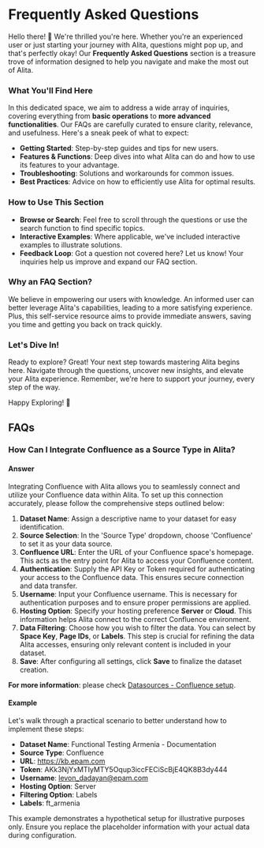 # Frequently Asked Questions

Hello there! 👋 We're thrilled you're here. Whether you're an experienced user or just starting your journey with Alita, questions might pop up, and that's perfectly okay! Our **Frequently Asked Questions** section is a treasure trove of information designed to help you navigate and make the most out of Alita.

### What You'll Find Here

In this dedicated space, we aim to address a wide array of inquiries, covering everything from **basic operations** to **more advanced functionalities**. Our FAQs are carefully curated to ensure clarity, relevance, and usefulness. Here's a sneak peek of what to expect:

- **Getting Started**: Step-by-step guides and tips for new users.
- **Features & Functions**: Deep dives into what Alita can do and how to use its features to your advantage.
- **Troubleshooting**: Solutions and workarounds for common issues.
- **Best Practices**: Advice on how to efficiently use Alita for optimal results.

### How to Use This Section

- **Browse or Search**: Feel free to scroll through the questions or use the search function to find specific topics.
- **Interactive Examples**: Where applicable, we've included interactive examples to illustrate solutions.
- **Feedback Loop**: Got a question not covered here? Let us know! Your inquiries help us improve and expand our FAQ section.

### Why an FAQ Section?

We believe in empowering our users with knowledge. An informed user can better leverage Alita's capabilities, leading to a more satisfying experience. Plus, this self-service resource aims to provide immediate answers, saving you time and getting you back on track quickly.

### Let's Dive In!

Ready to explore? Great! Your next step towards mastering Alita begins here. Navigate through the questions, uncover new insights, and elevate your Alita experience. Remember, we're here to support your journey, every step of the way.

Happy Exploring! 🌟

## FAQs

### How Can I Integrate Confluence as a Source Type in Alita?

#### Answer

Integrating Confluence with Alita allows you to seamlessly connect and utilize your Confluence data within Alita. To set up this connection accurately, please follow the comprehensive steps outlined below:

1. **Dataset Name**: Assign a descriptive name to your dataset for easy identification.
2. **Source Selection**: In the 'Source Type' dropdown, choose 'Confluence' to set it as your data source.
3. **Confluence URL**: Enter the URL of your Confluence space's homepage. This acts as the entry point for Alita to access your Confluence content.
4. **Authentication**: Supply the API Key or Token required for authenticating your access to the Confluence data. This ensures secure connection and data transfer.
5. **Username**: Input your Confluence username. This is necessary for authentication purposes and to ensure proper permissions are applied.
6. **Hosting Option**: Specify your hosting preference **Server** or **Cloud**. This information helps Alita connect to the correct Confluence environment.
7. **Data Filtering**: Choose how you wish to filter the data. You can select by **Space Key**, **Page IDs**, or **Labels**. This step is crucial for refining the data Alita accesses, ensuring only relevant content is included in your dataset.
8. **Save**: After configuring all settings, click **Save** to finalize the dataset creation.

**For more information**: please check [Datasources - Confluence setup](user-guide/datasources.md#source-type---confluence).

#### Example

Let's walk through a practical scenario to better understand how to implement these steps:

- **Dataset Name**: Functional Testing Armenia - Documentation
- **Source Type**: Confluence
- **URL**: https://kb.epam.com
- **Token**: AKk3NjYxMTIyMTY5Oqup3iccFECiScBjE4QK8B3dy444
- **Username**: levon_dadayan@epam.com
- **Hosting Option**: Server
- **Filtering Option**: Labels
- **Labels**: ft_armenia

This example demonstrates a hypothetical setup for illustrative purposes only. Ensure you replace the placeholder information with your actual data during configuration.




